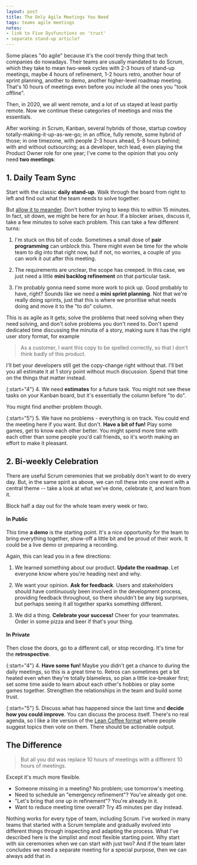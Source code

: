 ```yaml
---
layout: post
title: The Only Agile Meetings You Need
tags: teams agile meetings
notes:
- link to Five Dysfunctions on 'trust'
- separate stand-up article?
---
```


Some places "do agile" because it's the cool trendy thing that tech companies do nowadays. Their teams are usually mandated to do Scrum, which they take to mean two-week cycles with 2-3 hours of stand-up meetings, maybe 4 hours of refinement, 1-2 hours retro, another hour of sprint planning, another to demo, another higher-level roadmap meeting. That's 10 hours of meetings even before you include all the ones you "took offline".

Then, in 2020, we all went remote, and a lot of us stayed at least partly remote. Now we continue these categories of meetings and miss the essentials.

After working: in Scrum, Kanban, several hybrids of those, startup cowboy totally-making-it-up-as-we-go; in an office, fully remote, some hybrid of those; in one timezone, with people 2-3 hours ahead, 5-8 hours behind; with and without outsourcing; as a developer, tech lead, even playing the Product Owner role for one year; I've come to the opinion that you only need **two meetings**:

## 1. Daily Team Sync

Start with the classic **daily stand-up**. Walk through the board from right to left and find out what the team needs to solve together.

But [allow it to meander](https://www.honeycomb.io/blog/standup-meetings-are-dead). Don't bother trying to keep this to within 15 minutes. In fact, sit down, we might be here for an hour. If a blocker arises, discuss it, take a few minutes to solve each problem. This can take a few different turns:

1. I'm stuck on this bit of code. Sometimes a small dose of **pair programming** can unblock this. There might even be time for the whole team to dig into that right now, but if not, no worries, a couple of you can work it out after this meeting.

2. The requirements are unclear, the scope has creeped. In this case, we just need a little **mini backlog refinement** on that particular task.

3. I'm probably gonna need some more work to pick up. Good probably to have, right? Sounds like we need a **mini sprint planning**. Not that we're really doing sprints, just that this is where we prioritise what needs doing and move it to the "to do" column.

This is as agile as it gets; solve the problems that need solving when they need solving, and don't solve problems you don't need to. Don't spend dedicated time discussing the minutia of a story, making sure it has the right user story format, for example

> As a customer, I want this copy to be spelled correctly, so that I don't think badly of this product.

I'll bet your developers still get the copy-change right without that. I'll bet you all estimate it at 1 story point without much discussion. Spend that time on the things that matter instead.

{:start="4"}
4. We need **estimates** for a future task. You might not see these tasks on your Kanban board, but it's essentially the column before "to do".

You might find another problem though.

{:start="5"}
5. We have no problems - everything is on track. You could end the meeting here if you want. But don't. **Have a bit of fun!** Play some games, get to know each other better. You might spend more time with each other than some people you'd call friends, so it's worth making an effort to make it pleasant.

## 2. Bi-weekly Celebration

There are useful Scrum ceremonies that we probably don't want to do every day. But, in the same spirit as above, we can roll these into one event with a central theme -- take a look at what we've done, celebrate it, and learn from it.

Block half a day out for the whole team every week or two.

#### In Public

This time **a demo** is the starting point. It's a nice opportunity for the team to bring everything together, show-off a little bit and be proud of their work. It could be a live demo or preparing a recording.

Again, this can lead you in a few directions:

1. We learned something about our product. **Update the roadmap**. Let everyone know where you're heading next and why.

2. We want your opinion. **Ask for feedback**. Users and stakeholders should have continuously been involved in the development process, providing feedback throughout, so there shouldn't be any big surprises, but perhaps seeing it all together sparks something different.

3. We did a thing. **Celebrate your success!** Cheer for your teammates. Order in some pizza and beer if that's your thing.

#### In Private

Then close the doors, go to a different call, or stop recording. It's time for the **retrospective**.

{:start="4"}
4. **Have some fun!** Maybe you didn't get a chance to during the daily meetings, so this is a great time to. Retros can sometimes get a bit heated even when they're totally blameless, so plan a little ice-breaker first; set some time aside to learn about each other's hobbies or play some games together. Strengthen the relationships in the team and build some trust.

{:start="5"}
5. Discuss what has happened since the last time and **decide how you could improve**. You can discuss the process itself. There's no real agenda, so I like a lite version of the [Lean Coffee format](http://leancoffee.org/) where people suggest topics then vote on them. There should be actionable output.

## The Difference

> But all you did was replace 10 hours of meetings with a different 10 hours of meetings.

Except it's much more flexible.

- Someone missing in a meeting? No problem; use tomorrow's meeting.
- Need to schedule an "emergency refinement"? You've already got one.
- "Let's bring that one up in refinement"? You're already in it.
- Want to reduce meeting time overall? Try 45 minutes per day instead.

Nothing works for every type of team, including Scrum. I've worked in many teams that started with a Scrum template and gradually evolved into different things through inspecting and adapting the process. What I've described here is the simplist and most flexible starting point. Why start with six ceremonies when we can start with just two? And if the team later concludes we need a separate meeting for a special purpose, then we can always add that in.